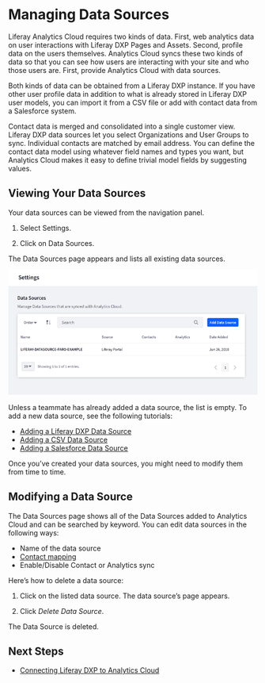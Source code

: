 # Managing Data Sources

Liferay Analytics Cloud requires two kinds of data. First, web analytics data on user interactions with Liferay DXP Pages and Assets. Second, profile data on the users themselves. Analytics Cloud syncs these two kinds of data so that you can see how users are interacting with your site and who those users are. First, provide Analytics Cloud with data sources.

Both kinds of data can be obtained from a Liferay DXP instance. If you have other user profile data in addition to what is already stored in Liferay DXP user models, you can import it from a CSV file or add with contact data from a Salesforce system.

Contact data is merged and consolidated into a single customer view. Liferay DXP data sources let you select Organizations and User Groups to sync. Individual contacts are matched by email address. You can define the contact data model using whatever field names and types you want, but Analytics Cloud makes it easy to define trivial model fields by suggesting values.

## Viewing Your Data Sources

Your data sources can be viewed from the navigation panel.

1. Select Settings.

1. Click on Data Sources.

The Data Sources page appears and lists all existing data sources.

![View, edit, and add data sources from the Data Sources page.](managing-data-sources/images/01.png)

Unless a teammate has already added a data source, the list is empty. To add a new data source, see the following tutorials:

* [Adding a Liferay DXP Data Source](./connecting-liferay-dxp-to-analytics-cloud.md)
* [Adding a CSV Data Source](../../people/individuals/adding-a-csv-data-source.md)
* [Adding a Salesforce Data Source](../../people/individuals/adding-a-salesforce-data-source.md)

Once you’ve created your data sources, you might need to modify them from time to time.

## Modifying a Data Source

The Data Sources page shows all of the Data Sources added to Analytics Cloud and can be searched by keyword. You can edit data sources in the following ways:

* Name of the data source
* [Contact mapping](../../people/individuals/mapping-contact-data.md)
* Enable/Disable Contact or Analytics sync

Here’s how to delete a data source:

1. Click on the listed data source. The data source’s page appears.

1. Click *Delete Data Source*.

The Data Source is deleted.

## Next Steps

* [Connecting Liferay DXP to Analytics Cloud](./connecting-liferay-dxp-to-analytics-cloud.md)
